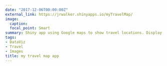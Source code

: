 ```yaml
---
date: "2017-12-06T00:00:00Z"
external_link: https://jrwalker.shinyapps.io/myTravelMap/
image:
  caption:
  focal_point: Smart
summary: Shiny app using Google maps to show travel locations. Display filters by years or category (home, project, meeting, travel) [links to external app]
tags:
- DataViz
- Travel
- Images
title: my travel map app
---
```

